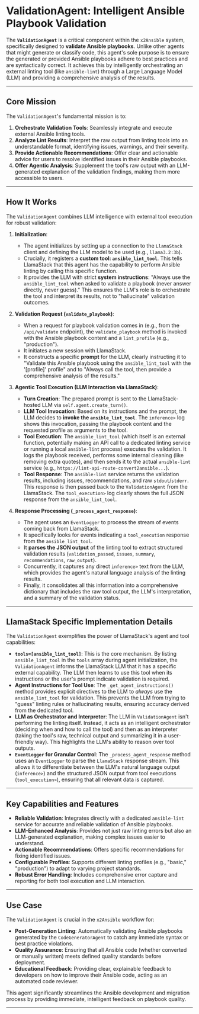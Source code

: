 
# ValidationAgent: Intelligent Ansible Playbook Validation

The **`ValidationAgent`** is a critical component within the `x2Ansible` system, specifically designed to **validate Ansible playbooks**. Unlike other agents that might generate or classify code, this agent's sole purpose is to ensure the generated or provided Ansible playbooks adhere to best practices and are syntactically correct. It achieves this by intelligently orchestrating an external linting tool (like `ansible-lint`) through a Large Language Model (LLM) and providing a comprehensive analysis of the results.

---

## Core Mission

The `ValidationAgent`'s fundamental mission is to:

1.  **Orchestrate Validation Tools**: Seamlessly integrate and execute external Ansible linting tools.
2.  **Analyze Lint Results**: Interpret the raw output from linting tools into an understandable format, identifying issues, warnings, and their severity.
3.  **Provide Actionable Recommendations**: Offer clear and actionable advice for users to resolve identified issues in their Ansible playbooks.
4.  **Offer Agentic Analysis**: Supplement the tool's raw output with an LLM-generated explanation of the validation findings, making them more accessible to users.

---

## How It Works

The `ValidationAgent` combines LLM intelligence with external tool execution for robust validation:

1.  **Initialization**:
    * The agent initializes by setting up a connection to the `LlamaStack` client and defining the LLM model to be used (e.g., `llama3.2:3b`).
    * Crucially, it registers a **custom tool: `ansible_lint_tool`**. This tells LlamaStack that this agent has the capability to perform Ansible linting by calling this specific function.
    * It provides the LLM with strict **system instructions**: "Always use the `ansible_lint_tool` when asked to validate a playbook (never answer directly, never guess)." This ensures the LLM's role is to orchestrate the tool and interpret its results, not to "hallucinate" validation outcomes.

2.  **Validation Request (`validate_playbook`)**:
    * When a request for playbook validation comes in (e.g., from the `/api/validate` endpoint), the `validate_playbook` method is invoked with the Ansible playbook content and a `lint_profile` (e.g., "production").
    * It initiates a new session with LlamaStack.
    * It constructs a specific **prompt** for the LLM, clearly instructing it to "Validate this Ansible playbook using the `ansible_lint_tool` with the '[profile]' profile" and to "Always call the tool, then provide a comprehensive analysis of the results."

3.  **Agentic Tool Execution (LLM Interaction via LlamaStack)**:
    * **Turn Creation**: The prepared prompt is sent to the LlamaStack-hosted LLM via `self.agent.create_turn()`.
    * **LLM Tool Invocation**: Based on its instructions and the prompt, the LLM decides to **invoke the `ansible_lint_tool`**. The `inference>` log shows this invocation, passing the playbook content and the requested profile as arguments to the tool.
    * **Tool Execution**: The `ansible_lint_tool` (which itself is an external function, potentially making an API call to a dedicated linting service or running a local `ansible-lint` process) executes the validation. It logs the playbook received, performs some internal cleaning (like removing extra quotes), and then sends it to the actual `ansible-lint` service (e.g., `https://lint-api-route-convert2ansible...`).
    * **Tool Response**: The `ansible-lint` service returns the validation results, including issues, recommendations, and raw `stdout`/`stderr`. This response is then passed back to the `ValidationAgent` from the LlamaStack. The `tool_execution>` log clearly shows the full JSON response from the `ansible_lint_tool`.

4.  **Response Processing (`_process_agent_response`)**:
    * The agent uses an `EventLogger` to process the stream of events coming back from LlamaStack.
    * It specifically looks for events indicating a `tool_execution` response from the `ansible_lint_tool`.
    * It **parses the JSON output** of the linting tool to extract structured validation results (`validation_passed`, `issues`, `summary`, `recommendations`, `raw_output`).
    * Concurrently, it captures any direct `inference>` text from the LLM, which provides the agent's natural language analysis of the linting results.
    * Finally, it consolidates all this information into a comprehensive dictionary that includes the raw tool output, the LLM's interpretation, and a summary of the validation status.

---

## LlamaStack Specific Implementation Details

The `ValidationAgent` exemplifies the power of LlamaStack's agent and tool capabilities:

* **`tools=[ansible_lint_tool]`**: This is the core mechanism. By listing `ansible_lint_tool` in the `tools` array during agent initialization, the `ValidationAgent` informs the LlamaStack LLM that it has a specific external capability. The LLM then learns to use this tool when its instructions or the user's prompt indicate validation is required.
* **Agent Instructions for Tool Use**: The `_get_agent_instructions()` method provides explicit directives to the LLM to *always* use the `ansible_lint_tool` for validation. This prevents the LLM from trying to "guess" linting rules or hallucinating results, ensuring accuracy derived from the dedicated tool.
* **LLM as Orchestrator and Interpreter**: The LLM in `ValidationAgent` isn't performing the linting itself. Instead, it acts as an intelligent orchestrator (deciding when and how to call the tool) and then as an interpreter (taking the tool's raw, technical output and summarizing it in a user-friendly way). This highlights the LLM's ability to reason over tool outputs.
* **`EventLogger` for Granular Control**: The `_process_agent_response` method uses an `EventLogger` to parse the `LlamaStack` response stream. This allows it to differentiate between the LLM's natural language output (`inference>`) and the structured JSON output from tool executions (`tool_execution>`), ensuring that all relevant data is captured.

---

## Key Capabilities and Features

* **Reliable Validation**: Integrates directly with a dedicated `ansible-lint` service for accurate and reliable validation of Ansible playbooks.
* **LLM-Enhanced Analysis**: Provides not just raw linting errors but also an LLM-generated explanation, making complex issues easier to understand.
* **Actionable Recommendations**: Offers specific recommendations for fixing identified issues.
* **Configurable Profiles**: Supports different linting profiles (e.g., "basic," "production") to adapt to varying project standards.
* **Robust Error Handling**: Includes comprehensive error capture and reporting for both tool execution and LLM interaction.

---

## Use Case

The `ValidationAgent` is crucial in the `x2Ansible` workflow for:

* **Post-Generation Linting**: Automatically validating Ansible playbooks generated by the `CodeGeneratorAgent` to catch any immediate syntax or best practice violations.
* **Quality Assurance**: Ensuring that all Ansible code (whether converted or manually written) meets defined quality standards before deployment.
* **Educational Feedback**: Providing clear, explainable feedback to developers on how to improve their Ansible code, acting as an automated code reviewer.

This agent significantly streamlines the Ansible development and migration process by providing immediate, intelligent feedback on playbook quality.

---